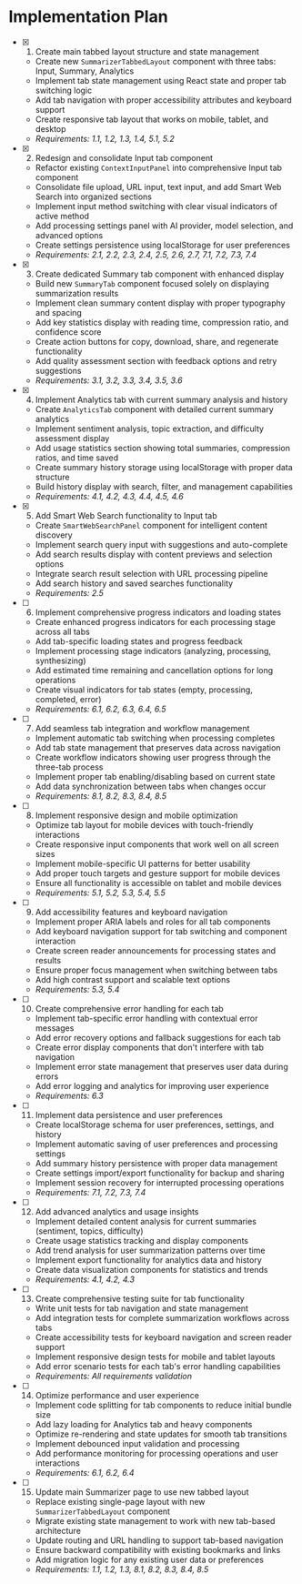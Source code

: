 # Implementation Plan

- [x] 1. Create main tabbed layout structure and state management

  - Create new `SummarizerTabbedLayout` component with three tabs: Input, Summary, Analytics
  - Implement tab state management using React state and proper tab switching logic
  - Add tab navigation with proper accessibility attributes and keyboard support
  - Create responsive tab layout that works on mobile, tablet, and desktop
  - _Requirements: 1.1, 1.2, 1.3, 1.4, 5.1, 5.2_

- [x] 2. Redesign and consolidate Input tab component

  - Refactor existing `ContextInputPanel` into comprehensive Input tab component
  - Consolidate file upload, URL input, text input, and add Smart Web Search into organized sections
  - Implement input method switching with clear visual indicators of active method
  - Add processing settings panel with AI provider, model selection, and advanced options
  - Create settings persistence using localStorage for user preferences
  - _Requirements: 2.1, 2.2, 2.3, 2.4, 2.5, 2.6, 2.7, 7.1, 7.2, 7.3, 7.4_

- [x] 3. Create dedicated Summary tab component with enhanced display

  - Build new `SummaryTab` component focused solely on displaying summarization results
  - Implement clean summary content display with proper typography and spacing
  - Add key statistics display with reading time, compression ratio, and confidence score
  - Create action buttons for copy, download, share, and regenerate functionality
  - Add quality assessment section with feedback options and retry suggestions
  - _Requirements: 3.1, 3.2, 3.3, 3.4, 3.5, 3.6_

- [x] 4. Implement Analytics tab with current summary analysis and history


  - Create `AnalyticsTab` component with detailed current summary analytics
  - Implement sentiment analysis, topic extraction, and difficulty assessment display
  - Add usage statistics section showing total summaries, compression ratios, and time saved
  - Create summary history storage using localStorage with proper data structure
  - Build history display with search, filter, and management capabilities
  - _Requirements: 4.1, 4.2, 4.3, 4.4, 4.5, 4.6_

- [x] 5. Add Smart Web Search functionality to Input tab






  - Create `SmartWebSearchPanel` component for intelligent content discovery
  - Implement search query input with suggestions and auto-complete
  - Add search results display with content previews and selection options
  - Integrate search result selection with URL processing pipeline
  - Add search history and saved searches functionality
  - _Requirements: 2.5_

- [ ] 6. Implement comprehensive progress indicators and loading states

  - Create enhanced progress indicators for each processing stage across all tabs
  - Add tab-specific loading states and progress feedback
  - Implement processing stage indicators (analyzing, processing, synthesizing)
  - Add estimated time remaining and cancellation options for long operations
  - Create visual indicators for tab states (empty, processing, completed, error)
  - _Requirements: 6.1, 6.2, 6.3, 6.4, 6.5_

- [ ] 7. Add seamless tab integration and workflow management

  - Implement automatic tab switching when processing completes
  - Add tab state management that preserves data across navigation
  - Create workflow indicators showing user progress through the three-tab process
  - Implement proper tab enabling/disabling based on current state
  - Add data synchronization between tabs when changes occur
  - _Requirements: 8.1, 8.2, 8.3, 8.4, 8.5_

- [ ] 8. Implement responsive design and mobile optimization

  - Optimize tab layout for mobile devices with touch-friendly interactions
  - Create responsive input components that work well on all screen sizes
  - Implement mobile-specific UI patterns for better usability
  - Add proper touch targets and gesture support for mobile devices
  - Ensure all functionality is accessible on tablet and mobile devices
  - _Requirements: 5.1, 5.2, 5.3, 5.4, 5.5_

- [ ] 9. Add accessibility features and keyboard navigation

  - Implement proper ARIA labels and roles for all tab components
  - Add keyboard navigation support for tab switching and component interaction
  - Create screen reader announcements for processing states and results
  - Ensure proper focus management when switching between tabs
  - Add high contrast support and scalable text options
  - _Requirements: 5.3, 5.4_

- [ ] 10. Create comprehensive error handling for each tab

  - Implement tab-specific error handling with contextual error messages
  - Add error recovery options and fallback suggestions for each tab
  - Create error display components that don't interfere with tab navigation
  - Implement error state management that preserves user data during errors
  - Add error logging and analytics for improving user experience
  - _Requirements: 6.3_

- [ ] 11. Implement data persistence and user preferences

  - Create localStorage schema for user preferences, settings, and history
  - Implement automatic saving of user preferences and processing settings
  - Add summary history persistence with proper data management
  - Create settings import/export functionality for backup and sharing
  - Implement session recovery for interrupted processing operations
  - _Requirements: 7.1, 7.2, 7.3, 7.4_

- [ ] 12. Add advanced analytics and usage insights

  - Implement detailed content analysis for current summaries (sentiment, topics, difficulty)
  - Create usage statistics tracking and display components
  - Add trend analysis for user summarization patterns over time
  - Implement export functionality for analytics data and history
  - Create data visualization components for statistics and trends
  - _Requirements: 4.1, 4.2, 4.3_

- [ ] 13. Create comprehensive testing suite for tab functionality

  - Write unit tests for tab navigation and state management
  - Add integration tests for complete summarization workflows across tabs
  - Create accessibility tests for keyboard navigation and screen reader support
  - Implement responsive design tests for mobile and tablet layouts
  - Add error scenario tests for each tab's error handling capabilities
  - _Requirements: All requirements validation_

- [ ] 14. Optimize performance and user experience

  - Implement code splitting for tab components to reduce initial bundle size
  - Add lazy loading for Analytics tab and heavy components
  - Optimize re-rendering and state updates for smooth tab transitions
  - Implement debounced input validation and processing
  - Add performance monitoring for processing operations and user interactions
  - _Requirements: 6.1, 6.2, 6.4_

- [ ] 15. Update main Summarizer page to use new tabbed layout
  - Replace existing single-page layout with new `SummarizerTabbedLayout` component
  - Migrate existing state management to work with new tab-based architecture
  - Update routing and URL handling to support tab-based navigation
  - Ensure backward compatibility with existing bookmarks and links
  - Add migration logic for any existing user data or preferences
  - _Requirements: 1.1, 1.2, 1.3, 8.1, 8.2, 8.3, 8.4, 8.5_
